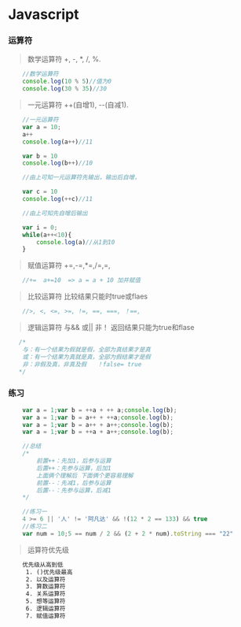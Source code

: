 # Javascript

### 运算符
>数学运算符 +, -, *, /, %.
```js
    //数学运算符
    console.log(10 % 5)//值为0
    console.log(30 % 35)//30
```

>一元运算符 ++(自增1), --(自减1).

```js
    //一元运算符
    var a = 10;
    a++
    console.log(a++)//11

    var b = 10
    console.log(b++)//10

    //由上可知一元运算符先输出，输出后自增，

    var c = 10
    console.log(++c)//11

    //由上可知先自增后输出

    var i = 0;
    while(a++<10){
        console.log(a)//从1到10
    }

```

>赋值运算符 +=,-=,*=,/=,=,

```js
    //+=  a+=10  => a = a + 10 加并赋值
```

>比较运算符   比较结果只能时true或flaes

```js
    //>, <, <=, >=, !=, ==, ===, ！==,
```

>逻辑运算符 与&& 或|| 非！ 返回结果只能为true和flase
```js
   /*
    与：有一个结果为假就是假，全部为真结果才是真 
    或：有一个结果为真就是真，全部为假结果才是假 
    非：非假及真，非真及假   ！false= true
   */
```

### 练习

```js
    var a = 1;var b = ++a + ++ a;console.log(b);
    var a = 1;var b = a++ + ++a;console.log(b);
    var a = 1;var b = a++ + a++;console.log(b);
    var a = 1;var b = ++a + a++;console.log(b);

    //总结
    /*
        前置++：先加1，后参与运算
        后置++：先参与运算，后加1
        上面俩个理解后 下面俩个更容易理解
        前置--：先减1，后参与运算
        后置--：先参与运算，后减1
    */

    //练习一
    4 >= 6 || '人' != '阿凡达' && !(12 * 2 == 133) && true
    //练习二
    var num = 10;5 == num / 2 && (2 + 2 * num).toString === "22"
```

>运算符优先级
```html
    优先级从高到低
     1. ()优先级最高
     2. 以及运算符
     3. 算数运算符
     4. 关系运算符
     5. 想等运算符
     6. 逻辑运算符
     7. 赋值运算符
```